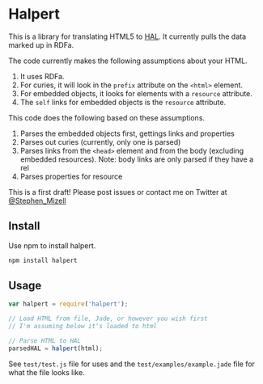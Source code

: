 # Halpert

This is a library for translating HTML5 to [HAL](http://stateless.co/hal_specification.html). It currently pulls the data marked up in RDFa.

The code currently makes the following assumptions about your HTML.

1. It uses RDFa.
2. For curies, it will look in the `prefix` attribute on the `<html>` element.
3. For embedded objects, it looks for elements with a `resource` attribute.
4. The `self` links for embedded objects is the `resource` attribute.

This code does the following based on these assumptions.

1. Parses the embedded objects first, gettings links and properties
2. Parses out curies (currently, only one is parsed)
3. Parses links from the `<head>` element and from the body (excluding embedded resources). Note: body links are only parsed if they have a rel
4. Parses properties for resource

This is a first draft! Please post issues or contact me on Twitter at
[@Stephen_Mizell](http://twitter.com/Stephen_Mizell)

## Install

Use npm to install halpert.

```bash
npm install halpert
```

## Usage

```javascript
var halpert = require('halpert');

// Load HTML from file, Jade, or however you wish first
// I'm assuming below it's loaded to html

// Parse HTML to HAL
parsedHAL = halpert(html);
```

See `test/test.js` file for uses and the `test/examples/example.jade` file for what the file looks like.